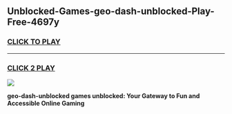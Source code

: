 
## Unblocked-Games-geo-dash-unblocked-Play-Free-4697y
<h3>
<a href="https://premium76.site?title=geo-dash-unblocked&ref=20M">CLICK TO PLAY</a></h3>
<hr>

<h3>
<a href="https://premium76.site?title=geo-dash-unblocked&ref=20M">CLICK 2 PLAY</a>
  
</h3>

<a href="https://premium76.site?title=geo-dash-unblocked&ref=19M"><img src="https://clearcache.store/games.png"></a>


**geo-dash-unblocked games unblocked: Your Gateway to Fun and Accessible Online Gaming**
